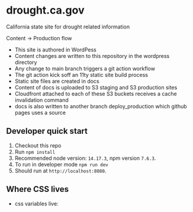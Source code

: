 # drought.ca.gov

California state site for drought related information

Content -> Production flow

- This site is authored in WordPess
- Content changes are written to this repository in the wordpress directory
- Any change to main branch triggers a git action workflow
- The git action kick soff an 11ty static site build process
- Static site files are created in docs
- Content of docs is uploaded to S3 staging and S3 production sites
- Cloudfront attached to each of these S3 buckets receives a cache invalidation command
- docs is also written to another branch deploy_production which github pages uses a source


## Developer quick start
1. Checkout this repo
2. Run `npm install`
3. Recommended node version: `14.17.3`, npm version `7.6.3`.
4. To run in developer mode `npm run dev`
5. Should run at `http://localhost:8080`.

## Where CSS lives

* css variables live: 